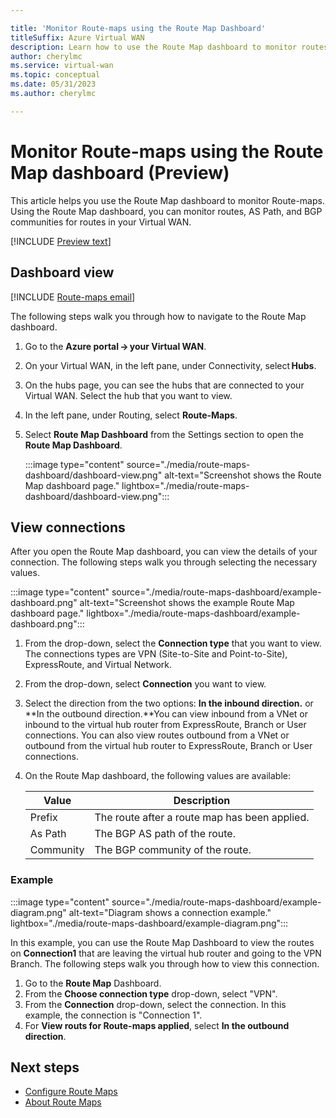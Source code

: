 ```yaml
---

title: 'Monitor Route-maps using the Route Map Dashboard'
titleSuffix: Azure Virtual WAN
description: Learn how to use the Route Map dashboard to monitor routes, AS Path, and BGP communities.
author: cherylmc
ms.service: virtual-wan
ms.topic: conceptual
ms.date: 05/31/2023
ms.author: cherylmc

---
```

# Monitor Route-maps using the Route Map dashboard (Preview)

This article helps you use the Route Map dashboard to monitor Route-maps. Using the Route Map dashboard, you can monitor routes, AS Path, and BGP communities for routes in your Virtual WAN.

[!INCLUDE [Preview text](../../includes/virtual-wan-route-maps-preview.md)]

## Dashboard view

[!INCLUDE [Route-maps email](../../includes/virtual-wan-route-maps-preview-email.md)]

The following steps walk you through how to navigate to the Route Map dashboard.

1. Go to the **Azure portal -> your Virtual WAN**.
1. On your Virtual WAN, in the left pane, under Connectivity, select **Hubs**.
1. On the hubs page, you can see the hubs that are connected to your Virtual WAN. Select the hub that you want to view.
1. In the left pane, under Routing, select **Route-Maps**.
1. Select **Route Map Dashboard** from the Settings section to open the **Route Map Dashboard**.

   :::image type="content" source="./media/route-maps-dashboard/dashboard-view.png" alt-text="Screenshot shows the Route Map dashboard page." lightbox="./media/route-maps-dashboard/dashboard-view.png":::

## View connections

After you open the Route Map dashboard, you can view the details of your connection. The following steps walk you through selecting the necessary values.

:::image type="content" source="./media/route-maps-dashboard/example-dashboard.png" alt-text="Screenshot shows the example Route Map dashboard page." lightbox="./media/route-maps-dashboard/example-dashboard.png":::

1. From the drop-down, select the **Connection type** that you want to view. The connections types are VPN (Site-to-Site and Point-to-Site), ExpressRoute, and Virtual Network.
1. From the drop-down, select **Connection** you want to view.
1. Select the direction from the two options: **In the inbound direction.** or **In the outbound direction.**You can view inbound from a VNet or inbound to the virtual hub router from ExpressRoute, Branch or User connections. You can also view routes outbound from a VNet or outbound from the virtual hub router to ExpressRoute, Branch or User connections.
1. On the Route Map dashboard, the following values are available:

   |Value | Description|
   |---|---|
   | Prefix | The route after a route map has been applied.|
   | As Path | The BGP AS path of the route.|
   | Community | The BGP community of the route.|

### Example

:::image type="content" source="./media/route-maps-dashboard/example-diagram.png" alt-text="Diagram shows a connection example." lightbox="./media/route-maps-dashboard/example-diagram.png":::

In this example, you can use the Route Map Dashboard to view the routes on **Connection1** that are leaving the virtual hub router and going to the VPN Branch. The following steps walk you through how to view this connection.

1. Go to the **Route Map** Dashboard.
1. From the **Choose connection type** drop-down, select "VPN".
1. From the **Connection** drop-down, select the connection. In this example, the connection is "Connection 1".
1. For **View routs for Route-maps applied**, select **In the outbound direction**.

## Next steps

* [Configure Route Maps](route-maps-how-to.md)
* [About Route Maps](route-maps-about.md)
